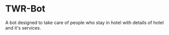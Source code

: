# TWR-Bot
A bot designed to take care of people who stay in hotel with details of hotel and it's services.
